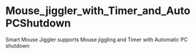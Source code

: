 # Mouse_jiggler_with_Timer_and_AutoPCShutdown
Smart Mouse Jiggler supports Mouse jiggling and Timer with Automatic PC shutdown 
